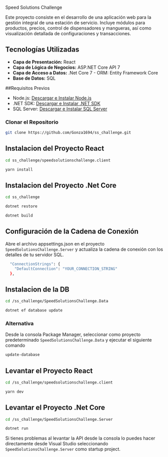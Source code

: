 Speed Solutions Challenge

Este proyecto consiste en el desarrollo de una aplicación web para la gestión integral de una estación de servicio. Incluye módulos para productos, precios, control de dispensadores y mangueras, así como visualización detallada de configuraciones y transacciones.

## Tecnologías Utilizadas

- **Capa de Presentación:** React
- **Capa de Lógica de Negocios:** ASP.NET Core API 7
- **Capa de Acceso a Datos:** .Net Core 7 - ORM: Entity Framework Core
- **Base de Datos:** SQL

##Requisitos Previos
- Node.js: [Descargar e Instalar Node.js](https://nodejs.org/)
- .NET SDK: [Descargar e Instalar .NET SDK](https://dotnet.microsoft.com/download)
- SQL Server: [Descargar e Instalar SQL Server](https://www.microsoft.com/sql-server/)

### Clonar el Repositorio

```bash
git clone https://github.com/Gonza1694/ss_challenge.git
```

## Instalacion del Proyecto React
```bash
cd ss_challenge/speedsolutionschallenge.client
```
```bash
yarn install
```

## Instalacion del Proyecto .Net Core
```bash
cd ss_challenge
```
```bash
dotnet restore
```
```bash
dotnet build
```

## Configuración de la Cadena de Conexión
Abre el archivo appsettings.json en el proyecto ```SpeedSolutionsChallenge.Server``` y actualiza la cadena de conexión con los detalles de tu servidor SQL.
```bash
  "ConnectionStrings": {
    "DefaultConnection": "YOUR_CONNECTION_STRING"
  },
```

## Instalacion de la DB
```bash
cd /ss_challenge/SpeedSolutionsChallenge.Data
```
```bash
dotnet ef database update
```
### Alternativa 
Desde la consola Package Manager, seleccionar como proyecto predeterminado `SpeedSolutionsChallenge.Data` y ejecutar el siguiente comando
```bash
update-database
```
## Levantar el Proyecto React
```bash
cd /ss_challenge/speedsolutionschallenge.client
```
```bash
yarn dev
```
## Levantar el Proyecto .Net Core
```bash
cd /ss_challenge/SpeedSolutionsChallenge.Server
```
```bash
dotnet run
```

Si tienes problemas al levantar la API desde la consola lo puedes hacer directamente desde Visual Studio seleccionando ```SpeedSolutionsChallenge.Server``` como startup project.
